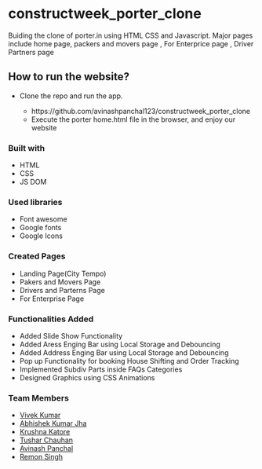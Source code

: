 # constructweek_porter_clone
Buiding the clone of porter.in using HTML CSS and Javascript. Major pages include home page, packers and movers page , For Enterprice page , Driver Partners page
## How to run the website?
<ul>
  <li>Clone the repo and run the app.</li>
  <ul>
    <li>https://github.com/avinashpanchal123/constructweek_porter_clone</li>
    <li>Execute the porter home.html file in the browser, and enjoy our website</li>
  </ul>
</ul>
<h3> Built with </h3>
<ul>
  <li>HTML</li>
  <li>CSS</li>
  <li>JS DOM</li>
</ul>
  <h3>Used libraries</h3>
<ul>
  <li>Font awesome</li>
  <li>Google fonts</li>
  <li>Google Icons</li>
  
</ul>
<h3>Created Pages</h3> 
<ul>
  <li>Landing Page(City Tempo)</li>
  <li>Pakers and Movers Page</li>
  <li>Drivers and Parterns Page</li>
  <li>For Enterprise Page </li>
</ul>
<h3>Functionalities Added</h3>
<ul>
  <li>Added Slide Show Functionality</li>
  <li>Added Aress Enging Bar using Local Storage and Debouncing</li>
  <li>Added Address Enging Bar using Local Storage and Debouncing</li>
  <li>Pop up Functionality for booking House Shifting and Order Tracking</li>
  <li>Implemented Subdiv Parts inside FAQs Categories</li>
  <li>Designed Graphics using CSS Animations</li>
 
</ul>
<h3> Team Members </h3>
<ul>
  <li><a href="http://github.com/Vivek14kr">Vivek Kumar</a></li>
  <li><a href="https://github.com/AbhishekKumarJha3098">Abhishek Kumar Jha</a></li>
  <li><a href="https://github.com/krushnakatore">Krushna Katore</a></li>
  <li><a href="https://github.com/Tushar-chauhan198">Tushar Chauhan</a></li>
  <li><a href="https://github.com/avinashpanchal123">Avinash Panchal</a></li>
  <li><a href="https://github.com/remonsingh">Remon Singh</a></li>
</ul>
